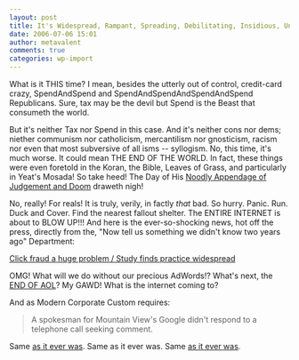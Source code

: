 ```yaml
---
layout: post
title: It's Widespread, Rampant, Spreading, Debilitating, Insidious, Undermining, and all that scary DHS kinda' stuff
date: 2006-07-06 15:01
author: metavalent
comments: true
categories: wp-import
---
```

What is it THIS time?  I mean, besides the utterly out of control, credit-card crazy, SpendAndSpend and SpendAndSpendAndSpendAndSpend Republicans.  Sure, tax may be the devil but Spend is the Beast that consumeth the world.

But it's neither Tax nor Spend in this case.  And it's neither cons nor dems; niether communism nor catholicism, mercantilism nor gnosticism, racism nor even that most subversive of all isms -- syllogism.  No, this time, it's much worse.  It could mean THE END OF THE WORLD.  In fact, these things were even foretold in the Koran, the Bible, Leaves of Grass, and particularly in Yeat's Mosada!  So take heed! The Day of His <a href="http://en.wikipedia.org/wiki/Noodly_appendage">Noodly Appendage of Judgement and Doom</a> draweth nigh!

No, really!  For reals! It is truly, verily, in factly *that* bad.  So hurry.  Panic.  Run.  Duck and Cover.  Find the nearest fallout shelter.  The ENTIRE INTERNET is about to BLOW UP!!!  And here is the ever-so-shocking news, hot off the press, directly from the, "Now tell us something we didn't know two years ago" Department:

<a href="http://sfgate.com/cgi-bin/article.cgi?f=/c/a/2006/07/05/BUGL6JOQPA1.DTL">Click fraud a huge problem / Study finds practice widespread</a>

OMG!  What will we do without our precious AdWords!?  What's next, the <a href="http://metavalent.info/2006/07/aol-cant-even-give-it-away.html">END OF AOL</a>?  My GAWD!  What is the internet coming to?

And as Modern Corporate Custom requires:<blockquote>A spokesman for Mountain View's Google didn't respond to a telephone call seeking comment.</blockquote>Same <a href="http://metavalent.info/2006/06/evil-is-as-3vi1-does-googles-latest.html">as it ever was</a>.  Same as it ever was.  Same <a href="http://metavalent.info/tchotchkes/3vil.is.as.3vil.does.html">as it ever was</a>.
